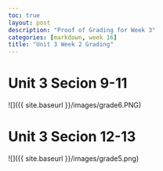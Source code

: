 ```yaml
---
toc: true
layout: post
description: "Proof of Grading for Week 3"
categories: [markdown, week 16]
title: "Unit 3 Week 2 Grading"
---
```


# Unit 3 Secion 9-11
![]({{ site.baseurl }}/images/grade6.PNG)

# Unit 3 Secion 12-13
![]({{ site.baseurl }}/images/grade5.png)